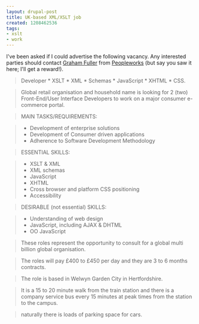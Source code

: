 ```yaml
---
layout: drupal-post
title: UK-based XML/XSLT job
created: 1208462536
tags:
- xslt
- work
---
```

I've been asked if I could advertise the following vacancy. Any interested parties should contact [Graham Fuller][1] from [Peopleworks][2] (but say you saw it here; I'll get a reward!).

[1]: mailto:gfuller@peopleworks.co.uk "Email Graham Fuller"
[2]: http://www.peopleworks.co.uk "Peopleworks"

> Developer * XSLT * XML * Schemas * JavaScript * XHTML * CSS.
 
> Global retail organisation and household name is looking for 2 (two) Front-End/User Interface Developers to work on a major consumer e-commerce portal.

<!--break-->

> MAIN TASKS/REQUIREMENTS:
 
>   * Development of enterprise solutions
>   * Development of Consumer driven applications
>   * Adherence to Software Development Methodology
 
> ESSENTIAL SKILLS:
 
>   * XSLT & XML
>   * XML schemas
>   * JavaScript
>   * XHTML
>   * Cross browser and platform CSS positioning
>   * Accessibility
 
> DESIRABLE (not essential) SKILLS:
 
>   * Understanding of web design
>   * JavaScript, including AJAX & DHTML
>   * OO JavaScript
 
> These roles represent the opportunity to consult for a global multi billion global organisation.
 
> The roles will pay £400 to £450 per day and they are 3 to 6 months contracts.

> The role is based in Welwyn Garden City in Hertfordshire.

> It is a 15 to 20 minute walk from the train station and there is a company service bus every 15 minutes at peak times from the station to the campus.

> naturally there is loads of parking space for cars.

